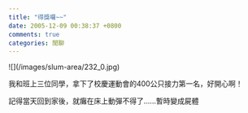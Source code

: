 ```yaml
---
title: "得獎囉~~"
date: 2005-12-09 00:38:37 +0800
comments: true
categories: 閒聊
---
```

<p>![](/images/slum-area/232_0.jpg)</p><p>我和班上三位同學，拿下了校慶運動會的400公只接力第一名，好開心啊！</p><p>記得當天回到家後，就癱在床上動彈不得了......暫時變成屍體</p>
